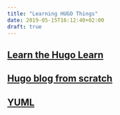 ```yaml
---
title: "Learning HUGO Things"
date: 2019-05-15T16:12:40+02:00
draft: true
---
```


## [Learn the Hugo Learn](https://learn.netlify.com/en/basics/installation/)

## [Hugo blog from scratch](https://zwbetz.com/make-a-hugo-blog-from-scratch/)

## [YUML](https://yuml.me/dbjsystems/diagrams)